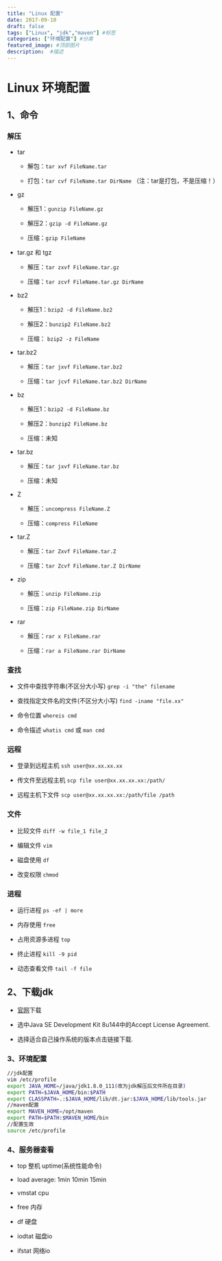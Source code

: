 ```yaml
---
title: "Linux 配置"
date: 2017-09-10
draft: false
tags: ["Linux", "jdk","maven"] #标签
categories: ["环境配置"] #分类
featured_image: #顶部图片
description:  #描述
---
```


# Linux 环境配置

## 1、命令

### 解压

- tar

  - 解包：`tar xvf FileName.tar`

  - 打包：`tar cvf FileName.tar DirName` （注：tar是打包，不是压缩！）

- gz

  - 解压1：`gunzip FileName.gz`

  - 解压2：`gzip -d FileName.gz`

  - 压缩：`gzip FileName`

- tar.gz 和 tgz

  - 解压：`tar zxvf FileName.tar.gz`

  - 压缩：`tar zcvf FileName.tar.gz DirName`

- bz2

  - 解压1：`bzip2 -d FileName.bz2`

  - 解压2：`bunzip2 FileName.bz2`

  - 压缩： `bzip2 -z FileName`

- tar.bz2

  - 解压：`tar jxvf FileName.tar.bz2`

  - 压缩：`tar jcvf FileName.tar.bz2 DirName`

- bz

  - 解压1：`bzip2 -d FileName.bz`

  - 解压2：`bunzip2 FileName.bz`

  - 压缩：未知

- tar.bz

  - 解压：`tar jxvf FileName.tar.bz`

  - 压缩：未知

- Z

  - 解压：`uncompress FileName.Z`

  - 压缩：`compress FileName`

- tar.Z

  - 解压：`tar Zxvf FileName.tar.Z`

  - 压缩：`tar Zcvf FileName.tar.Z DirName`

- zip

  - 解压：`unzip FileName.zip`

  - 压缩：`zip FileName.zip DirName`

- rar

  - 解压：`rar x FileName.rar`

  - 压缩：`rar a FileName.rar DirName`

### 查找

- 文件中查找字符串(不区分大小写) `grep -i "the" filename`

- 查找指定文件名的文件(不区分大小写) `find -iname "file.xx"`

- 命令位置 `whereis cmd`

- 命令描述 `whatis cmd` 或 `man cmd`

### 远程

- 登录到远程主机 `ssh user@xx.xx.xx.xx`

- 传文件至远程主机 `scp file user@xx.xx.xx.xx:/path/`

- 远程主机下文件 `scp user@xx.xx.xx.xx:/path/file /path`

### 文件

- 比较文件 `diff -w file_1 file_2`

- 编辑文件 `vim`

- 磁盘使用 `df`

- 改变权限 `chmod`

### 进程

- 运行进程 `ps -ef | more`

- 内存使用 `free`

- 占用资源多进程 `top`

- 终止进程 `kill -9 pid`

- 动态查看文件 `tail -f file`

## 2、下载jdk

- [官网](https://www.oracle.com/java/technologies/javase-downloads.html)下载

- 选中Java SE Development Kit 8u144中的Accept License Agreement.

- 选择适合自己操作系统的版本点击链接下载.

### 3、环境配置

```bash
//jdk配置
vim /etc/profile
export JAVA_HOME=/java/jdk1.8.0_111(改为jdk解压后文件所在目录)
export PATH=$JAVA_HOME/bin:$PATH
export CLASSPATH=.:$JAVA_HOME/lib/dt.jar:$JAVA_HOME/lib/tools.jar
//maven配置
export MAVEN_HOME=/opt/maven
export PATH=$PATH:$MAVEN_HOME/bin
//配置生效
source /etc/profile
```

### 4、服务器查看

- top 整机 uptime(系统性能命令)

- load average: 1min 10min 15min

- vmstat cpu

- free 内存

- df 硬盘

- iodtat 磁盘io

- ifstat 网络io
